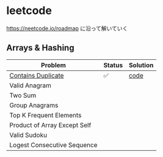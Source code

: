 # leetcode

https://neetcode.io/roadmap に沿って解いていく

## Arrays & Hashing
| Problem                                                                              | Status | Solution                                  |
|--------------------------------------------------------------------------------------|---|-------------------------------------------|
| [Contains Duplicate](https://leetcode.com/problems/contains-duplicate/description/)  | ✅ | [code](217-ContainsDuplicate/solution.py) |
| Valid Anagram                                                                        |   |                                           |
| Two Sum                                                                              |   |                                           |
| Group Anagrams                                                                       |   |                                           |
| Top K Frequent Elements                                                              |   |                                           |
| Product of Array Except Self                                                         |   |                                           |
| Valid Sudoku                                                                         |   |                                           |
| Logest Consecutive Sequence                                                          |   |                                           |
